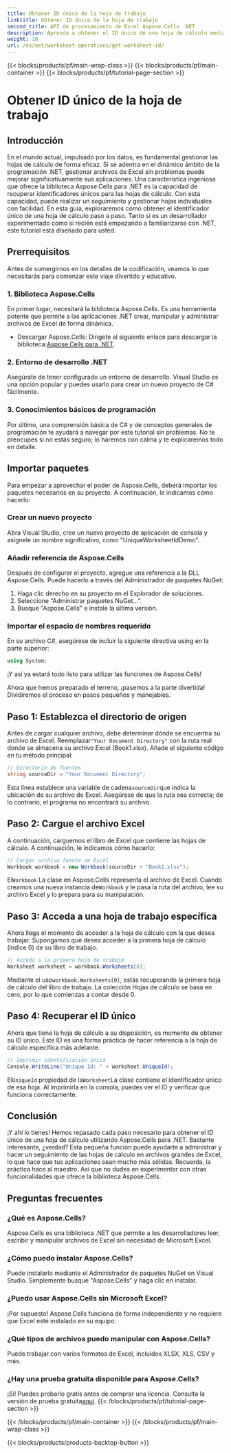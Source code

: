 ```yaml
---
title: Obtener ID único de la hoja de trabajo
linktitle: Obtener ID único de la hoja de trabajo
second_title: API de procesamiento de Excel Aspose.Cells .NET
description: Aprenda a obtener el ID único de una hoja de cálculo mediante Aspose.Cells para .NET con esta guía paso a paso. Administre sus hojas de cálculo de manera más eficiente.
weight: 18
url: /es/net/worksheet-operations/get-worksheet-id/
---
```


{{< blocks/products/pf/main-wrap-class >}}
{{< blocks/products/pf/main-container >}}
{{< blocks/products/pf/tutorial-page-section >}}

# Obtener ID único de la hoja de trabajo

## Introducción
En el mundo actual, impulsado por los datos, es fundamental gestionar las hojas de cálculo de forma eficaz. Si se adentra en el dinámico ámbito de la programación .NET, gestionar archivos de Excel sin problemas puede mejorar significativamente sus aplicaciones. Una característica ingeniosa que ofrece la biblioteca Aspose.Cells para .NET es la capacidad de recuperar identificadores únicos para las hojas de cálculo. Con esta capacidad, puede realizar un seguimiento y gestionar hojas individuales con facilidad. En esta guía, exploraremos cómo obtener el identificador único de una hoja de cálculo paso a paso. Tanto si es un desarrollador experimentado como si recién está empezando a familiarizarse con .NET, este tutorial está diseñado para usted.
## Prerrequisitos
Antes de sumergirnos en los detalles de la codificación, veamos lo que necesitarás para comenzar este viaje divertido y educativo.
### 1. Biblioteca Aspose.Cells
En primer lugar, necesitará la biblioteca Aspose.Cells. Es una herramienta potente que permite a las aplicaciones .NET crear, manipular y administrar archivos de Excel de forma dinámica. 
-  Descargar Aspose.Cells: Dirígete al siguiente enlace para descargar la biblioteca:[Aspose.Cells para .NET](https://releases.aspose.com/cells/net/).
### 2. Entorno de desarrollo .NET
Asegúrate de tener configurado un entorno de desarrollo. Visual Studio es una opción popular y puedes usarlo para crear un nuevo proyecto de C# fácilmente.
### 3. Conocimientos básicos de programación
Por último, una comprensión básica de C# y de conceptos generales de programación te ayudará a navegar por este tutorial sin problemas. No te preocupes si no estás seguro; lo haremos con calma y te explicaremos todo en detalle.
## Importar paquetes
Para empezar a aprovechar el poder de Aspose.Cells, deberá importar los paquetes necesarios en su proyecto. A continuación, le indicamos cómo hacerlo:
### Crear un nuevo proyecto
Abra Visual Studio, cree un nuevo proyecto de aplicación de consola y asígnele un nombre significativo, como "UniqueWorksheetIdDemo".
### Añadir referencia de Aspose.Cells
Después de configurar el proyecto, agregue una referencia a la DLL Aspose.Cells. Puede hacerlo a través del Administrador de paquetes NuGet:
1. Haga clic derecho en su proyecto en el Explorador de soluciones.
2. Seleccione “Administrar paquetes NuGet…”.
3. Busque "Aspose.Cells" e instale la última versión.
### Importar el espacio de nombres requerido
En su archivo C#, asegúrese de incluir la siguiente directiva using en la parte superior:
```csharp
using System;
```
¡Y así ya estará todo listo para utilizar las funciones de Aspose.Cells!

Ahora que hemos preparado el terreno, ¡pasemos a la parte divertida! Dividiremos el proceso en pasos pequeños y manejables.
## Paso 1: Establezca el directorio de origen
 Antes de cargar cualquier archivo, debe determinar dónde se encuentra su archivo de Excel. Reemplazar`"Your Document Directory"` con la ruta real donde se almacena su archivo Excel (Book1.xlsx).
Añade el siguiente código en tu método principal:
```csharp
// Directorio de fuentes
string sourceDir = "Your Document Directory";
```
 Esta línea establece una variable de cadena`sourceDir`que indica la ubicación de su archivo de Excel. Asegúrese de que la ruta sea correcta; de lo contrario, el programa no encontrará su archivo.
## Paso 2: Cargue el archivo Excel
A continuación, carguemos el libro de Excel que contiene las hojas de cálculo. A continuación, le indicamos cómo hacerlo:
```csharp
// Cargar archivo fuente de Excel
Workbook workbook = new Workbook(sourceDir + "Book1.xlsx");
```
 El`Workbook` La clase en Aspose.Cells representa el archivo de Excel. Cuando creamos una nueva instancia de`Workbook` y le pasa la ruta del archivo, lee su archivo Excel y lo prepara para su manipulación.
## Paso 3: Acceda a una hoja de trabajo específica
Ahora llega el momento de acceder a la hoja de cálculo con la que desea trabajar. Supongamos que desea acceder a la primera hoja de cálculo (índice 0) de su libro de trabajo.
```csharp
// Acceda a la primera hoja de trabajo
Worksheet worksheet = workbook.Worksheets[0];
```
 Mediante el uso`workbook.Worksheets[0]`, estás recuperando la primera hoja de cálculo del libro de trabajo. La colección Hojas de cálculo se basa en cero, por lo que comienzas a contar desde 0.
## Paso 4: Recuperar el ID único
Ahora que tiene la hoja de cálculo a su disposición, es momento de obtener su ID único. Este ID es una forma práctica de hacer referencia a la hoja de cálculo específica más adelante.
```csharp
// Imprimir identificación única
Console.WriteLine("Unique Id: " + worksheet.UniqueId);
```
 El`UniqueId` propiedad de la`Worksheet`La clase contiene el identificador único de esa hoja. Al imprimirla en la consola, puedes ver el ID y verificar que funciona correctamente. 
## Conclusión
¡Y ahí lo tienes! Hemos repasado cada paso necesario para obtener el ID único de una hoja de cálculo utilizando Aspose.Cells para .NET. Bastante interesante, ¿verdad? Esta pequeña función puede ayudarte a administrar y hacer un seguimiento de las hojas de cálculo en archivos grandes de Excel, lo que hace que tus aplicaciones sean mucho más sólidas. Recuerda, la práctica hace al maestro. Así que no dudes en experimentar con otras funcionalidades que ofrece la biblioteca Aspose.Cells.
## Preguntas frecuentes
### ¿Qué es Aspose.Cells?
Aspose.Cells es una biblioteca .NET que permite a los desarrolladores leer, escribir y manipular archivos de Excel sin necesidad de Microsoft Excel.
### ¿Cómo puedo instalar Aspose.Cells?
Puede instalarlo mediante el Administrador de paquetes NuGet en Visual Studio. Simplemente busque "Aspose.Cells" y haga clic en instalar.
### ¿Puedo usar Aspose.Cells sin Microsoft Excel?
¡Por supuesto! Aspose.Cells funciona de forma independiente y no requiere que Excel esté instalado en su equipo.
### ¿Qué tipos de archivos puedo manipular con Aspose.Cells?
Puede trabajar con varios formatos de Excel, incluidos XLSX, XLS, CSV y más.
### ¿Hay una prueba gratuita disponible para Aspose.Cells?
 ¡Sí! Puedes probarlo gratis antes de comprar una licencia. Consulta la versión de prueba gratuita[aquí](https://releases.aspose.com/).
{{< /blocks/products/pf/tutorial-page-section >}}

{{< /blocks/products/pf/main-container >}}
{{< /blocks/products/pf/main-wrap-class >}}

{{< blocks/products/products-backtop-button >}}
